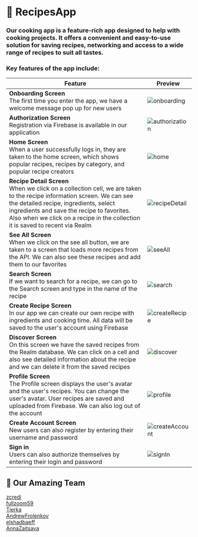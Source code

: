 # 🍲 RecipesApp

### Our cooking app is a feature-rich app designed to help with cooking projects. It offers a convenient and easy-to-use solution for saving recipes, networking and access to a wide range of recipes to suit all tastes.

### Key features of the app include:

| Feature | Preview |
| --- | --- |
| **Onboarding Screen** <br/>The first time you enter the app, we have a welcome message pop up for new users | ![onboarding](https://github.com/zcredi/RecipesApp/assets/119012478/8ab47074-7839-4bc4-8105-3a3057093fd1) |
| **Authorization Screen** <br/>Registration via Firebase is available in our application | ![authorization](https://github.com/zcredi/RecipesApp/assets/119012478/3e104855-b693-4047-b4af-0a76411d5f8c) |
| **Home Screen** <br/>When a user successfully logs in, they are taken to the home screen, which shows popular recipes, recipes by category, and popular recipe creators | ![home](https://github.com/zcredi/RecipesApp/assets/119012478/56c11606-038f-4727-acd3-70f1ffec61d5) |
| **Recipe Detail Screen** <br/>When we click on a collection cell, we are taken to the recipe information screen. We can see the detailed recipe, ingredients, select ingredients and save the recipe to favorites. Also when we click on a recipe in the collection it is saved to recent via Realm | ![recipeDetail](https://github.com/zcredi/RecipesApp/assets/119012478/2c9bb1e1-8b9e-4789-a77d-ab546fe3ad2d) |
| **See All Screen** <br/>When we click on the see all button, we are taken to a screen that loads more recipes from the API. We can also see these recipes and add them to our favorites | ![seeAll](https://github.com/zcredi/RecipesApp/assets/119012478/d1b9568e-4efa-45f3-b93b-29e54c2163f0) |
| **Search Screen** <br/>If we want to search for a recipe, we can go to the Search screen and type in the name of the recipe | ![search](https://github.com/zcredi/RecipesApp/assets/119012478/4d3227a2-8437-4de2-93bb-404fca25f1cb) |
| **Create Recipe Screen** <br/>In our app we can create our own recipe with ingredients and cooking time. All data will be saved to the user's account using Firebase  | ![createRecipe](https://github.com/zcredi/RecipesApp/assets/119012478/13f0d7f0-feeb-4ce4-9da3-0b33dc0b626e) |
| **Discover Screen** <br/>On this screen we have the saved recipes from the Realm database. We can click on a cell and also see detailed information about the recipe and we can delete it from the saved recipes | ![discover](https://github.com/zcredi/RecipesApp/assets/119012478/082286ec-c0d4-446b-bf6f-013470fcec10)|
| **Profile Screen** <br/>The Profile screen displays the user's avatar and the user's recipes. You can change the user's avatar. User recipes are saved and uploaded from Firebase. We can also log out of the account | ![profile](https://github.com/zcredi/RecipesApp/assets/119012478/cd04d19c-8212-4b86-a20b-9dd3c7107685) |
| **Create Account Screen** <br/>New users can also register by entering their username and password | ![createAccount](https://github.com/zcredi/RecipesApp/assets/119012478/0527bfac-e343-4862-8870-60767b6beaba) |
| **Sign in** <br/>Users can also authorize themselves by entering their login and password | ![signIn](https://github.com/zcredi/RecipesApp/assets/119012478/505d8892-94d0-4ee4-8e0b-92a02e5e2763) |




## 🚀 Our Amazing Team

[zcredi](https://github.com/zcredi)</br>
[fullzoom59](https://github.com/fullzoom59)</br>
[Tierka](https://github.com/Tierka)</br>
[AndrewFrolenkov](https://github.com/AndrewFrolenkov)</br>
[elshadbaeff](https://github.com/elshadbaeff)</br>
[AnnaZaitsava](https://github.com/AnnaZaitsava)</br>


